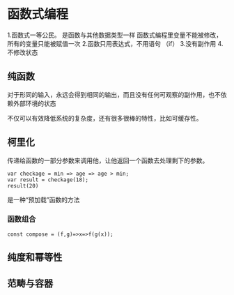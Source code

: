 # 函数式编程

1.函数式一等公民。
是函数与其他数据类型一样
函数式编程里变量不能被修改，所有的变量只能被赋值一次
2.函数只用表达式，不用语句 （if）
3.没有副作用
4.不修改状态

## 纯函数

对于形同的输入，永远会得到相同的输出，而且没有任何可观察的副作用，也不依赖外部环境的状态

不仅可以有效降低系统的复杂度，还有很多很棒的特性，比如可缓存性。

## 柯里化

传递给函数的一部分参数来调用他，让他返回一个函数去处理剩下的参数。

    var checkage = min => age => age > min;
    var result = checkage(18);
    result(20)

是一种“预加载”函数的方法

### 函数组合

    const compose = (f,g)=>x=>f(g(x));

## 纯度和幂等性

## 范畴与容器


